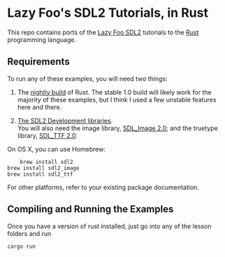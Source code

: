 # Lazy Foo's SDL2 Tutorials, in Rust #

This repo contains ports of the
[Lazy Foo SDL2](http://lazyfoo.net/tutorials/SDL/index.php) tutorials
to the [Rust](http://www.rust-lang.org) programming language.

## Requirements

To run any of these examples, you will need two things:

1. The [nightly build](http://www.rust-lang.org/install.html) of Rust.  The
stable 1.0 build will likely work for the majority of these examples,
but I think I used a few unstable features here and there.

2. [The SDL2 Development libraries](https://www.libsdl.org/download-2.0.php).  
You will also need the image library, [SDL_Image 2.0](https://www.libsdl.org/projects/SDL_image/);
and the truetype library, [SDL_TTF 2.0](https://www.libsdl.org/projects/SDL_ttf/).

On OS X, you can use Homebrew:

		brew install sdl2
    brew install sdl2_image
    brew install sdl2_ttf

For other platforms, refer to your existing package documentation.

## Compiling and Running the Examples

Once you have a version of rust installed, just go into any of the
lesson folders and run

    cargo run



